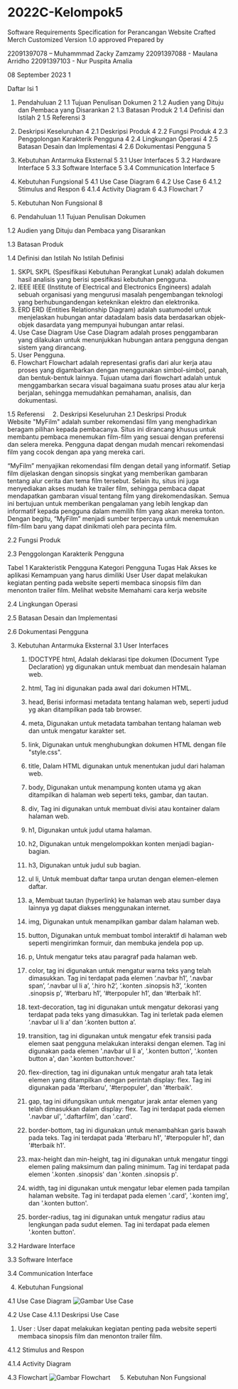 # 2022C-Kelompok5

 
 
Software Requirements 
Specification 
for 
     Perancangan Website 
Crafted Merch Customized
Version 1.0 approved 
Prepared by  

22091397078 – Muhammmad Zacky Zamzamy
22091397088 - Maulana Arridho 
22091397103 - Nur Puspita Amalia
 
 
 
 
08 September 2023
1 
 
Daftar Isi	1
1. 	Pendahuluan	2
1.1 	Tujuan Penulisan Dokumen	2
1.2 	Audien yang Dituju dan Pembaca yang Disarankan	2
1.3 	Batasan Produk	2
1.4 	Definisi dan Istilah	2
1.5   Referensi	3
2. 	Deskripsi Keseluruhan	4
2.1 	Deskripsi Produk	4
2.2 	Fungsi Produk	4
2.3 	Penggolongan Karakterik Pengguna	4
2.4 	Lingkungan Operasi	4
2.5 	Batasan Desain dan Implementasi	4
2.6 	Dokumentasi Pengguna	5
3. 	Kebutuhan Antarmuka Eksternal	5
3.1 	User Interfaces	5
3.2	Hardware Interface	5
3.3 	Software Interface	5
3.4 	Communication Interface	5
4. Kebutuhan Fungsional	5
4.1	Use Case Diagram	6
4.2    Use Case	6
4.1.2 Stimulus and Respon	6
4.1.4 Activity Diagram	6
4.3    Flowchart	7
5. Kebutuhan Non Fungsional	8

 
 
 
 
 
 
 
 
1. 	Pendahuluan 
1.1 	Tujuan Penulisan Dokumen 

1.2 	Audien yang Dituju dan Pembaca yang Disarankan 
  
1.3 	Batasan Produk 
  
1.4 	Definisi dan Istilah 
No 	Istilah 	Definisi 
1. 	SKPL 	SKPL (Spesifikasi Kebutuhan Perangkat Lunak) adalah dokumen hasil analisis yang berisi spesifikasi kebutuhan pengguna. 
2. 	IEEE 	IEEE (Institute of Electrical and Electronics Engineers) adalah sebuah organisasi yang mengurusi masalah pengembangan teknologi yang berhubungandengan keteknikan elektro dan elektronika. 
3. 	ERD 	ERD (Entities Relationship Diagram) adalah suatumodel untuk menjelaskan hubungan antar datadalam basis data berdasarkan objek-objek dasardata yang mempunyai hubungan antar relasi. 
4. 	Use Case Diagram 	Use Case Diagram adalah proses penggambaran yang dilakukan untuk menunjukkan hubungan antara pengguna dengan sistem yang dirancang. 
5. 	User 	Pengguna. 
6.	Flowchart	Flowchart adalah representasi grafis dari alur kerja atau proses yang digambarkan dengan menggunakan simbol-simbol, panah, dan bentuk-bentuk lainnya. Tujuan utama dari flowchart adalah untuk menggambarkan secara visual bagaimana suatu proses atau alur kerja berjalan, sehingga memudahkan pemahaman, analisis, dan dokumentasi.



1.5   Referensi 
2. 	Deskripsi Keseluruhan 
2.1 	Deskripsi Produk  
Website "MyFilm" adalah sumber rekomendasi film yang menghadirkan beragam pilihan kepada pembacanya. Situs ini dirancang khusus untuk membantu pembaca menemukan film-film yang sesuai dengan preferensi dan selera mereka. Pengguna dapat dengan mudah mencari rekomendasi film yang cocok dengan apa yang mereka cari.

“MyFilm” menyajikan rekomendasi film dengan detail yang informatif. Setiap film dijelaskan dengan sinopsis singkat yang memberikan gambaran tentang alur cerita dan tema film tersebut. Selain itu, situs ini juga menyediakan akses mudah ke trailer film, sehingga pembaca dapat mendapatkan gambaran visual tentang film yang direkomendasikan. Semua ini bertujuan untuk memberikan pengalaman yang lebih lengkap dan informatif kepada pengguna dalam memilih film yang akan mereka tonton. Dengan begitu, “MyFilm” menjadi sumber terpercaya untuk menemukan film-film baru yang dapat dinikmati oleh para pecinta film.

2.2 	Fungsi Produk  
 
 
2.3 	Penggolongan Karakterik Pengguna 
 
Tabel 1 Karakteristik Pengguna 
Kategori Pengguna 	Tugas 	Hak Akses ke aplikasi 	Kemampuan yang harus dimiliki 
User 	User dapat melakukan kegiatan penting pada  website seperti membaca sinopsis film dan menonton trailer film.
 	Melihat website 	Memahami cara 
kerja website 
 
 
 
2.4 	Lingkungan Operasi  
 
 
2.5 	Batasan Desain dan Implementasi  

 
2.6 	Dokumentasi Pengguna 
 
 
3. 	Kebutuhan Antarmuka Eksternal 
3.1 	User Interfaces

	1. !DOCTYPE html, Adalah deklarasi tipe dokumen (Document Type Declaration) yg digunakan untuk membuat dan mendesain halaman web.

	2. html, Tag ini digunakan pada awal dari dokumen HTML.

	3. head, Berisi informasi metadata tentang halaman web, seperti judud yg akan ditampilkan pada tab browser.

	4. meta, Digunakan untuk metadata tambahan tentang halaman web dan untuk mengatur karakter set.

	5. link, Digunakan untuk menghubungkan dokumen HTML dengan file "style.css".

	6. title, Dalam HTML digunakan untuk menentukan judul dari halaman web.

	7. body, Digunakan untuk menampung konten utama yg akan ditampilkan di halaman web seperti teks, gambar, dan tautan.

	8. div, Tag ini digunakan untuk membuat divisi atau kontainer dalam halaman web.

	9. h1, Digunakan untuk judul utama halaman.

	10. h2, Digunakan untuk mengelompokkan konten menjadi bagian-bagian.

	11. h3, Digunakan untuk judul sub bagian.

	12. ul li, Untuk membuat daftar tanpa urutan dengan elemen-elemen daftar.

	13. a, Membuat tautan (hyperlink) ke halaman web atau sumber daya lainnya yg dapat diakses menggunakan internet.

	14. img, Digunakan untuk menampilkan gambar dalam halaman web.

	15. button, Digunakan untuk membuat tombol interaktif di halaman web seperti mengirimkan formuir, dan membuka jendela pop up.

	16. p, Untuk mengatur teks atau paragraf pada halaman web.

	17. color, tag ini digunakan untuk mengatur warna teks yang telah dimasukkan. Tag ini terdapat pada elemen ‘.navbar h1’, ‘.navbar span’, ‘.navbar ul li 	a’, ‘.hiro h2’, ‘.konten .sinopsis h3’, ‘.konten .sinopsis p’, ‘#terbaru h1’, ‘#terpopuler h1’, dan ‘#terbaik h1’.
	
	18. text-decoration, tag ini digunakan untuk mengatur dekorasi yang terdapat pada teks yang dimasukkan. Tag ini terletak pada elemen ‘.navbar ul li a’ 		dan ‘.konten button a’.
	
	19. transition, tag ini digunakan untuk mengatur efek transisi pada elemen saat pengguna melakukan interaksi dengan elemen. Tag ini digunakan pada elemen 	'.navbar ul li a', '.konten button', '.konten button a', dan '.konten button:hover.'
	
	20. flex-direction, tag ini digunakan untuk mengatur arah tata letak elemen yang ditampilkan dengan perintah display: flex. Tag ini digunakan pada 		'#terbaru', '#terpopuler', dan '#terbaik'.
	
	21. gap, tag ini difungsikan untuk mengatur jarak antar elemen yang telah dimasukkan dalam display: flex. Tag ini terdapat pada elemen '.navbar ul', 		'.daftarfilm', dan '.card'.
	
	22. border-bottom, tag ini digunakan untuk menambahkan garis bawah pada teks. Tag ini terdapat pada '#terbaru h1', '#terpopuler h1', dan '#terbaik h1'.
	
	23. max-height dan min-height, tag ini digunakan untuk mengatur tinggi elemen paling maksimum dan paling minimum. Tag ini terdapat pada elemen '.konten 	.sinopsis' dan '.konten .sinopsis p'.
	
	24. width, tag ini digunakan untuk mengatur lebar elemen pada tampilan halaman website. Tag ini terdapat pada elemen '.card', '.konten img', dan '.konten 	button'.
	
	25. border-radius, tag ini digunakan untuk mengatur radius atau lengkungan pada sudut elemen. Tag ini terdapat pada elemen '.konten button'.

       
3.2	Hardware Interface 
       	 
3.3 	Software Interface 

3.4 	Communication Interface 
 
 	 
4. Kebutuhan Fungsional 
 
 
4.1	Use Case Diagram 
![Gambar Use Case](./assets/usecase.png)

  
4.2    Use Case 
	4.1.1 	Deskripsi Use Case  
1.	User : User dapat melakukan kegiatan penting pada  website seperti membaca sinopsis film dan menonton trailer film.
 
4.1.2 Stimulus and Respon 
 
 
4.1.4 Activity Diagram 
 
 
 
 
 
4.3    Flowchart
![Gambar Flowchart](./assets/flowchart.png)
   	    
5. Kebutuhan Non Fungsional 
 
 
